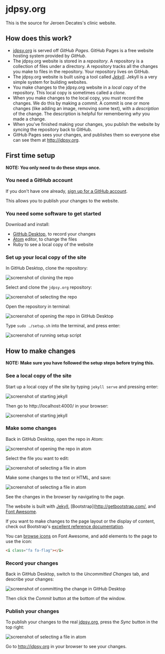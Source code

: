 # jdpsy.org

This is the source for Jeroen Decates's clinic website.

## How does this work?

 - [jdpsy.org](http://jdpsy.org) is served off _GitHub Pages_. GitHub Pages is a free website hosting system provided by _GitHub_.
 - The jdpsy.org website is stored in a _repository_. A repository is a collection of files under a directory. A repository tracks all the changes you make to files in the repository. Your repository lives on GitHub.
 - The jdpsy.org website is built using a tool called _[Jekyll](https://jekyllrb.com/)_. Jekyll is a very simple system for building websites.
 - You make changes to the jdpsy.org website in a _local copy_ of the repository. This local copy is sometimes called a _clone_.
 - When you make changes to the local copy, you must record the changes. We do this by making a _commit_. A commit is one or more changes (like adding an image, removing some text), with a _description_ of the change. The description is helpful for remembering _why_ you made a change.
 - When you've finished making your changes, you publish the website by _syncing_ the repository back to GitHub.
 - GitHub Pages sees your changes, and publishes them so everyone else can see them at http://jdpsy.org.

## First time setup

**NOTE: You only need to do these steps once.**

### You need a GitHub account

If you don't have one already, [sign up for a GitHub account](https://github.com/join).

This allows you to publish your changes to the website.

### You need some software to get started

Download and install:

- [GitHub Desktop](https://desktop.github.com/), to record your changes
- [Atom](https://atom.io/) editor, to change the files
- Ruby to see a local copy of the website

### Set up your local copy of the site

In GitHub Desktop, clone the repository:

![screenshot of cloning the repo](/img/readme/clone-the-repo.png)

Select and clone the `jdpsy.org` repository:

![screenshot of selecting the repo](/img/readme/select-jdpsy-for-cloning.png)

Open the repository in terminal:

![screenshot of opening the repo in GitHub Desktop](/img/readme/open-in-terminal.png)

Type `sudo ./setup.sh` into the terminal, and press enter:

![screenshot of running setup script](/img/readme/run-setup-script.png)

## How to make changes

**NOTE: Make sure you have followed the setup steps before trying this.**

### See a local copy of the site

Start up a local copy of the site by typing `jekyll serve` and pressing enter:

![screenshot of starting jekyll](/img/readme/start-jekyll.png)

Then go to http://localhost:4000/ in your browser:

![screenshot of starting jekyll](/img/readme/see-local-site.png)

### Make some changes

Back in GitHub Desktop, open the repo in Atom:

![screenshot of opening the repo in atom](/img/readme/open-in-atom.png)

Select the file you want to edit:

![screenshot of selecting a file in atom](/img/readme/select-file-in-atom.png)

Make some changes to the text or HTML, and save:

![screenshot of selecting a file in atom](/img/readme/save-change-in-atom.png)

See the changes in the browser by navigating to the page.

The website is built with [Jekyll](https://jekyllrb.com/), [Bootstrap](http://getbootstrap.com/, and [Font Awesome](http://fontawesome.io/).

If you want to make changes to the page layout or the display of content, check out Bootstrap's [excellent reference documentation](http://getbootstrap.com/css/).

You can [browse icons](http://fontawesome.io/icons/) on Font Awesome, and add elements to the page to use the icon:

``` html
<i class="fa fa-flag"></i>
```

### Record your changes

Back in GitHub Desktop, switch to the _Uncommitted Changes_ tab, and describe your changes:

![screenshot of committing the change in GitHub Desktop](/img/readme/save-change-in-github-desktop.png)

Then click the _Commit_ button at the bottom of the window.

### Publish your changes

To publish your changes to the real [jdpsy.org](http://jdpsy.org/), press the _Sync_ button in the top right:

![screenshot of selecting a file in atom](/img/readme/sync-to-github.png)

Go to http://jdpsy.org in your browser to see your changes.
